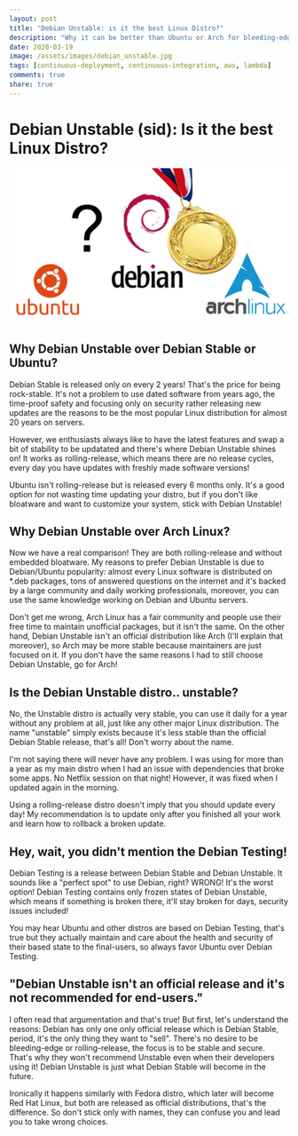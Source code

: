 ```yaml
---
layout: post
title: "Debian Unstable: is it the best Linux Distro?"
description: "Why it can be better than Ubuntu or Arch for bleeding-edge users"
date: 2020-03-19
image: /assets/images/debian_unstable.jpg
tags: [continuous-deployment, continuous-integration, aws, lambda]
comments: true
share: true
---
```


# Debian Unstable (sid): Is it the best Linux Distro?

![Why it can be better than Ubuntu or Arch for bleeding-edge users](/assets/images/debian_unstable.jpg)

## Why Debian Unstable over Debian Stable or Ubuntu?

Debian Stable is released only on every 2 years! That's the price for being rock-stable. It's not a problem to use dated software from years ago, the time-proof safety and focusing only on security rather releasing new updates are the reasons to be the most popular Linux distribution for almost 20 years on servers.

However, we enthusiasts always like to have the latest features and swap a bit of stability to be updatated and there's where Debian Unstable shines on! It works as rolling-release, which means there are no release cycles, every day you have updates with freshly made software versions!

Ubuntu isn't rolling-release but is released every 6 months only. It's a good option for not wasting time updating your distro, but if you don't like bloatware and want to customize your system, stick with Debian Unstable!

## Why Debian Unstable over Arch Linux?

Now we have a real comparison! They are both rolling-release and without embedded bloatware. My reasons to prefer Debian Unstable is due to Debian/Ubuntu popularity: almost every Linux software is distributed on *.deb packages, tons of answered questions on the internet and it's backed by a large community and daily working professionals, moreover, you can use the same knowledge working on Debian and Ubuntu servers.

Don't get me wrong, Arch Linux has a fair community and people use their free time to maintain unofficial packages, but it isn't the same. On the other hand, Debian Unstable isn't an official distribution like Arch  (I'll explain that moreover), so Arch may be more stable because maintainers are just focused on it. If you don't have the same reasons I had to still choose Debian Unstable, go for Arch!

## Is the Debian Unstable distro.. unstable?

No, the Unstable distro is actually very stable, you can use it daily for a year without any problem at all, just like any other major Linux distribution. The name "unstable" simply exists because it's less stable than the official Debian Stable release, that's all! Don't worry about the name. 

I'm not saying there will never have any problem. I was using for more than a year as my main distro when I had an issue with dependencies that broke some apps. No Netflix session on that night! However, it was fixed when I updated again in the morning.

Using a rolling-release distro doesn't imply that you should update every day! My recommendation is to update only after you finished all your work and learn how to rollback a broken update.

## Hey, wait, you didn't mention the Debian Testing!

Debian Testing is a release between Debian Stable and Debian Unstable. It sounds like a "perfect spot" to use Debian, right? WRONG! It's the worst option! Debian Testing contains only frozen states of Debian Unstable, which means if something is broken there, it'll stay broken for days, security issues included!

You may hear Ubuntu and other distros are based on Debian Testing, that's true but they actually maintain and care about the health and security of their based state to the final-users, so always favor Ubuntu over Debian Testing.

## "Debian Unstable isn't an official release and it's not recommended for end-users."
I often read that argumentation and that's true! But first, let's understand the reasons: Debian has only one only official release which is Debian Stable, period, it's the only thing they want to "sell". There's no desire to be bleeding-edge or rolling-release, the focus is to be stable and secure. That's why they won't recommend Unstable even when their developers using it! Debian Unstable is just what Debian Stable will become in the future. 

Ironically it happens similarly with Fedora distro, which later will become Red Hat Linux, but both are released as official distributions, that's the difference. So don't stick only with names, they can confuse you and lead you to take wrong choices.